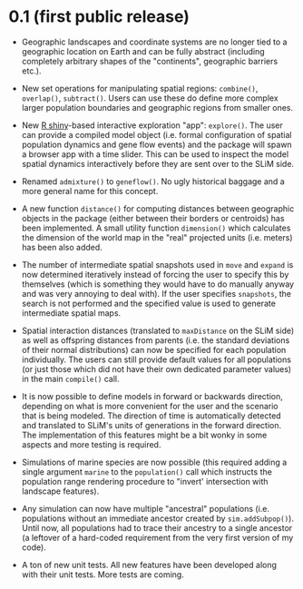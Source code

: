# 0.1 (first public release)

- Geographic landscapes and coordinate systems are no longer tied to a geographic location on Earth and can be fully abstract (including completely arbitrary shapes of the "continents", geographic barriers etc.).

- New set operations for manipulating spatial regions: `combine()`, `overlap()`, `subtract()`. Users can use these do define more complex larger population boundaries and geographic regions from smaller ones.

- New [R shiny](http://shiny.rstudio.com)-based interactive exploration "app": `explore()`. The user can provide a compiled model object (i.e. formal configuration of spatial population dynamics and gene flow events) and the package will spawn a browser app with a time slider. This can be used to inspect the model spatial dynamics interactively before they are sent over to the SLiM side.

- Renamed `admixture()` to `geneflow()`. No ugly historical baggage and a more general name for this concept.

- A new function `distance()` for computing distances between geographic objects in the package (either between their borders or centroids) has been implemented. A small utility function `dimension()` which calculates the dimension of the world map in the "real" projected units (i.e. meters) has been also added.

- The number of intermediate spatial snapshots used in `move` and `expand` is now determined iteratively instead of forcing the user to specify this by themselves (which is something they would have to do manually anyway and was very annoying to deal with). If the user specifies `snapshots`, the search is not performed and the specified value is used to generate intermediate spatial maps.

- Spatial interaction distances (translated to `maxDistance` on the SLiM side) as well as offspring distances from parents (i.e. the standard deviations of their normal distributions) can now be specified for each population individually. The users can still provide default values for all populations (or just those which did not have their own dedicated parameter values) in the main `compile()` call.

- It is now possible to define models in forward or backwards direction, depending on what is more convenient for the user and the scenario that is being modeled. The direction of time is automatically detected and translated to SLiM's units of generations in the forward direction. The implementation of this features might be a bit wonky in some aspects and more testing is required.

- Simulations of marine species are now possible (this required adding a single argument `marine` to the `population()` call which instructs the population range rendering procedure to "invert' intersection with landscape features).

- Any simulation can now have multiple "ancestral" populations (i.e. populations without an immediate ancestor created by `sim.addSubpop()`). Until now, all populations had to trace their ancestry to a single ancestor (a leftover of a hard-coded requirement from the very first version of my code).

- A ton of new unit tests. All new features have been developed along with their unit tests. More tests are coming.
